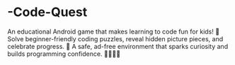 # -Code-Quest
An educational Android game that makes learning to code fun for kids! 🚀   Solve beginner-friendly coding puzzles, reveal hidden picture pieces, and celebrate progress. 🎉   A safe, ad-free environment that sparks curiosity and builds programming confidence. 👩‍💻👨‍💻  
